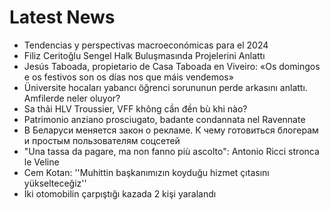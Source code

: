 # Latest News
-  Tendencias y perspectivas macroeconómicas para el 2024
-  Filiz Ceritoğlu Sengel Halk Buluşmasında Projelerini Anlattı
-  Jesús Taboada, propietario de Casa Taboada en Viveiro: «Os domingos e os festivos son os días nos que máis vendemos»
-  Üniversite hocaları yabancı öğrenci sorununun perde arkasını anlattı. Amfilerde neler oluyor?
-  Sa thải HLV Troussier, VFF không cần đền bù khi nào?
-  Patrimonio anziano prosciugato, badante condannata nel Ravennate
-  В Беларуси меняется закон о рекламе. К чему готовиться блогерам и простым пользователям соцсетей
-  "Una tassa da pagare, ma non fanno più ascolto": Antonio Ricci stronca le Veline
-  Cem Kotan: ''Muhittin başkanımızın koyduğu hizmet çıtasını yükselteceğiz''
-  İki otomobilin çarpıştığı kazada 2 kişi yaralandı
